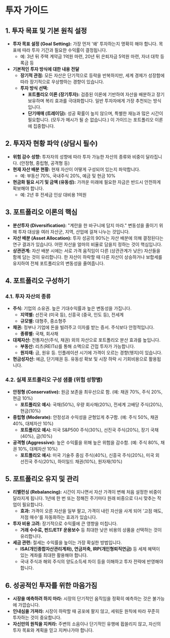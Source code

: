 # 투자 가이드

## 1. 투자 목표 및 기본 원칙 설정
- **투자 목표 설정 (Goal Setting):** 가장 먼저 '왜' 투자하는지 명확히 해야 합니다. 목표에 따라 투자 기간과 필요한 수익률이 결정됩니다.
    - 예: 3년 뒤 주택 계약금 1억원 마련, 20년 뒤 은퇴자금 5억원 마련, 자녀 대학 등록금 등
- **기본적인 투자 방식에 대한 내용 전달**
    - **장기적 관점:** 모든 자산은 단기적으로 등락을 반복하지만, 세계 경제가 성장함에 따라 장기적으로 우상향하는 경향이 있습니다.
    - **투자 방식 선택:**
        - **포트폴리오 이론 (장기투자):** 검증된 이론에 기반하여 자산을 배분하고 장기 보유하며 복리 효과를 극대화합니다. 일반 투자자에게 가장 추천되는 방식입니다.
        - **단기매매 (트레이딩):** 성공 확률이 높지 않으며, 특별한 재능과 많은 시간이 필요합니다. (모두가 메시가 될 순 없습니다.) 이 가이드는 포트폴리오 이론에 집중합니다.

## 2. 투자자 현황 파악 (상담시 필수)
- **위험 감수 성향:** 투자자의 성향에 따라 투자 가능한 자산의 종류와 비중이 달라집니다. (안정형, 중립형, 공격형 등)
- **현재 자산 배분 현황:** 현재 자산이 어떻게 구성되어 있는지 파악합니다.
    - 예: 부동산 70%, 국내주식 20%, 예금 및 현금 10%
- **현금화 필요 시기 및 금액 (유동성):** 가까운 미래에 필요한 자금은 반드시 안전하게 확보해야 합니다.
    - 예: 2년 후 전세금 인상 대비용 1억원

## 3. 포트폴리오 이론의 핵심
- **분산투자 (Diversification):** "계란을 한 바구니에 담지 마라." 변동성을 줄이기 위해 투자 대상을 여러 자산군, 지역, 산업에 걸쳐 나누는 것입니다.
- **자산 배분 (Asset Allocation):** 투자 성공의 90%는 자산 배분에 의해 결정된다는 연구 결과가 있습니다. 어떤 자산을 얼마의 비율로 담을지 정하는 것이 핵심입니다.
- **상관관계:** 자산 배분 시에는 서로 가격 움직임이 다른 (상관관계가 낮은) 자산들을 함께 담는 것이 유리합니다. 한 자산이 하락할 때 다른 자산이 상승하거나 보합세를 유지하여 전체 포트폴리오의 변동성을 줄여줍니다.

## 4. 포트폴리오 구성하기
### 4.1. 투자 자산의 종류
- **주식:** 기업의 소유권. 높은 기대수익률과 높은 변동성을 가집니다.
    - **지역별:** 선진국 (미국 등), 신흥국 (중국, 인도 등), 전세계
    - **규모별:** 대형주, 중소형주
- **채권:** 정부나 기업에 돈을 빌려주고 이자를 받는 증서. 주식보다 안정적입니다.
    - **종류별:** 국채, 회사채
- **대체자산:** 전통자산(주식, 채권) 외의 자산으로 포트폴리오 분산 효과를 높입니다.
    - **부동산:** 리츠(REITs)를 통해 소액으로 간접 투자가 가능합니다.
    - **원자재:** 금, 원유 등. 인플레이션 시기에 가격이 오르는 경향(헷지)이 있습니다.
- **현금성자산:** 예금, 단기채권 등. 유동성 확보 및 시장 하락 시 기회비용으로 활용됩니다.

### 4.2. 실제 포트폴리오 구성 샘플 (위험 성향별)
- **안정형 (Conservative):** 원금 보존을 최우선으로 함. (예: 채권 70%, 주식 20%, 현금 10%)
    - **포트폴리오 예시:** 국채(50%), 우량 회사채(20%), 전세계 고배당 주식(20%), 현금(10%)
- **중립형 (Moderate):** 안정성과 수익성을 균형있게 추구함. (예: 주식 50%, 채권 40%, 대체자산 10%)
    - **포트폴리오 예시:** 미국 S&P500 주식(30%), 선진국 주식(20%), 장기 국채(40%), 금(10%)
- **공격형 (Aggressive):** 높은 수익률을 위해 높은 위험을 감수함. (예: 주식 80%, 채권 10%, 대체자산 10%)
    - **포트폴리오 예시:** 미국 기술주 중심 주식(40%), 신흥국 주식(20%), 미국 외 선진국 주식(20%), 하이일드 채권(10%), 원자재(10%)

## 5. 포트폴리오 유지 및 관리
- **리밸런싱 (Rebalancing):** 시간이 지나면서 자산 가격이 변해 처음 설정한 비중이 달라지게 됩니다. 1년에 한 번 또는 정해진 주기마다 원래 비중으로 다시 맞추는 작업이 필요합니다.
    - **효과:** 가격이 오른 자산을 일부 팔고, 가격이 내린 자산을 사게 되어 '고점 매도, 저점 매수'를 자동화하는 효과가 있습니다.
- **투자 비용 고려:** 장기적으로 수익률에 큰 영향을 미칩니다.
    - **거래 수수료, 펀드/ETF 운용보수** 등 최대한 낮은 비용의 상품을 선택하는 것이 유리합니다.
- **세금 관련:** 절세는 수익률을 높이는 가장 확실한 방법입니다.
    - **ISA(개인종합자산관리계좌), 연금저축, IRP(개인형퇴직연금)** 등 세제 혜택이 있는 계좌를 최대한 활용해야 합니다.
    - 국내 주식과 해외 주식의 양도소득세 차이 등을 이해하고 투자 전략에 반영해야 합니다.

## 6. 성공적인 투자를 위한 마음가짐
- **시장을 예측하려 하지 마라:** 시장의 단기적인 움직임을 정확히 예측하는 것은 불가능에 가깝습니다.
- **인내심을 가져라:** 시장이 하락할 때 공포에 팔지 않고, 세워둔 원칙에 따라 꾸준히 투자하는 것이 중요합니다.
- **자신만의 원칙을 지켜라:** 주변의 소음이나 단기적인 유행에 휩쓸리지 않고, 자신의 투자 목표와 계획을 믿고 지켜나가야 합니다.
